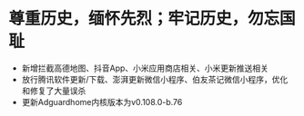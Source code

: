 # 尊重历史，缅怀先烈；牢记历史，勿忘国耻
- 新增拦截高德地图、抖音App、小米应用商店相关、小米更新推送相关
- 放行腾讯软件更新/下载、澎湃更新微信小程序、伯友茶记微信小程序，优化和修复了大量误杀
- 更新Adguardhome内核版本为v0.108.0-b.76
